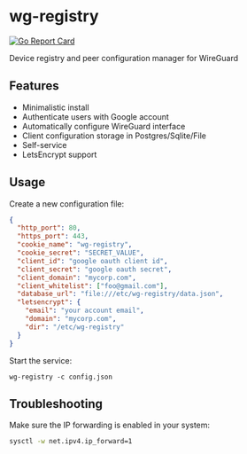 # wg-registry

[![Go Report Card](https://goreportcard.com/badge/github.com/sosedoff/wg-registry)](https://goreportcard.com/report/github.com/sosedoff/wg-registry)

Device registry and peer configuration manager for WireGuard

## Features

- Minimalistic install
- Authenticate users with Google account
- Automatically configure WireGuard interface
- Client configuration storage in Postgres/Sqlite/File
- Self-service
- LetsEncrypt support

## Usage

Create a new configuration file:

```json
{
  "http_port": 80,
  "https_port": 443,
  "cookie_name": "wg-registry",
  "cookie_secret": "SECRET_VALUE",
  "client_id": "google oauth client id",
  "client_secret": "google oauth secret",
  "client_domain": "mycorp.com",
  "client_whitelist": ["foo@gmail.com"],
  "database_url": "file:///etc/wg-registry/data.json",
  "letsencrypt": {
    "email": "your account email",
    "domain": "mycorp.com",
    "dir": "/etc/wg-registry"
  }
}
```

Start the service:

```
wg-registry -c config.json
```

## Troubleshooting

Make sure the IP forwarding is enabled in your system:

```bash
sysctl -w net.ipv4.ip_forward=1
```